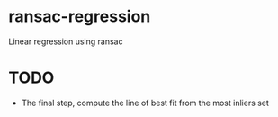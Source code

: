 # ransac-regression
Linear regression using ransac

# TODO
- The final step, compute the line of best fit from the most inliers set
